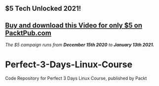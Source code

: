 ## $5 Tech Unlocked 2021!
[Buy and download this Video for only $5 on PacktPub.com](https://www.packtpub.com/product/perfect-3-days-linux-course-video/9781838983055)
-----
*The $5 campaign         runs from __December 15th 2020__ to __January 13th 2021.__*

# Perfect-3-Days-Linux-Course
Code Repository for Perfect 3 Days Linux Course, published by Packt
